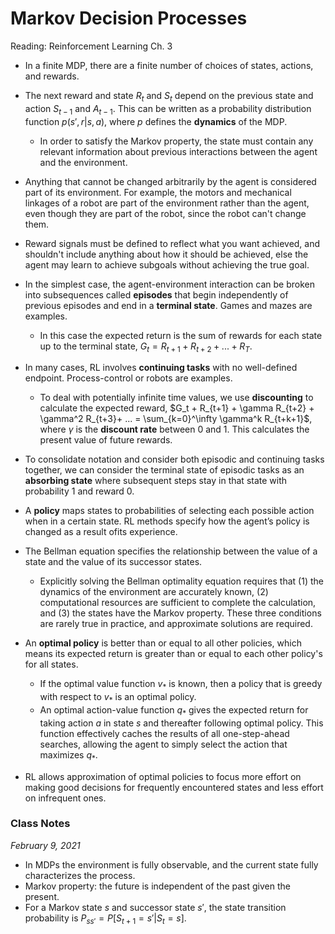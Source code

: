# Markov Decision Processes

Reading: Reinforcement Learning Ch. 3

- In a finite MDP, there are a finite number of choices of states, actions, and rewards. 
- The next reward and state $R_t$ and $S_t$ depend on the previous state and action $S_{t-1}$ and $A_{t-1}$. This can be written as a probability distribution function $p(s', r |s, a)$, where $p$ defines the **dynamics** of the MDP.
  - In order to satisfy the Markov property, the state must contain any relevant information about previous interactions between the agent and the environment.
- Anything that cannot be changed arbitrarily by the agent is considered part of its environment. For example, the motors and mechanical linkages of a robot are part of the environment rather than the agent, even though they are part of the robot, since the robot can't change them.
- Reward signals must be defined to reflect what you want achieved, and shouldn't include anything about how it should be achieved, else the agent may learn to achieve subgoals without achieving the true goal.

- In the simplest case, the agent-environment interaction can be broken into subsequences called **episodes** that begin independently of previous episodes and end in a **terminal state**. Games and mazes are examples. 
  - In this case the expected return is the sum of rewards for each state up to the terminal state, $G_t = R_{t+1} + R_{t+2} + ... + R_T$.
- In many cases, RL involves **continuing tasks** with no well-defined endpoint. Process-control or robots are examples.
  - To deal with potentially infinite time values, we use **discounting** to calculate the expected reward, $G_t + R_{t+1} + \gamma R_{t+2} + \gamma^2 R_{t+3}+ ... = \sum_{k=0}^\infty \gamma^k R_{t+k+1}$, where $\gamma$ is the **discount rate** between 0 and 1. This calculates the present value of future rewards.
- To consolidate notation and consider both episodic and continuing tasks together, we can consider the terminal state of episodic tasks as an **absorbing state** where subsequent steps stay in that state with probability 1 and reward 0.
- A **policy** maps states to probabilities of selecting each possible action when in a certain state. RL methods specify how the agent’s policy is changed as a result ofits experience.
- The Bellman equation specifies the relationship between the value of a state and the value of its successor states.
  - Explicitly solving the Bellman optimality equation requires that (1) the dynamics of the environment are accurately known, (2) computational resources are sufficient to complete the calculation, and (3) the states have the Markov property. These three conditions are rarely true in practice, and approximate solutions are required.
- An **optimal policy** is better than or equal to all other policies, which means its expected return is greater than or equal to each other policy's for all states.
  - If the optimal value function $v_*$ is known, then a policy that is greedy with respect to $v_*$ is an optimal policy.
  - An optimal action-value function $q_*$ gives the expected return for taking action $a$ in state $s$ and thereafter following optimal policy. This function effectively caches the results of all one-step-ahead searches, allowing the agent to simply select the action that maximizes $q_*$.
- RL allows approximation of optimal policies to focus more effort on making good decisions for frequently encountered states and less effort on infrequent ones.

### Class Notes

*February 9, 2021*

- In MDPs the environment is fully observable, and the current state fully characterizes the process.
- Markov property: the future is independent of the past given the present.
- For a Markov state $s$ and successor state $s'$, the state transition probability is $P_{ss'} = P[S_{t+1} = s' | S_{t} = s]$.


